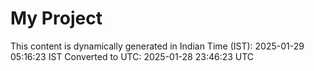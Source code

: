 # My Project

This content is dynamically generated in Indian Time (IST): 2025-01-29 05:16:23 IST
Converted to UTC: 2025-01-28 23:46:23 UTC
